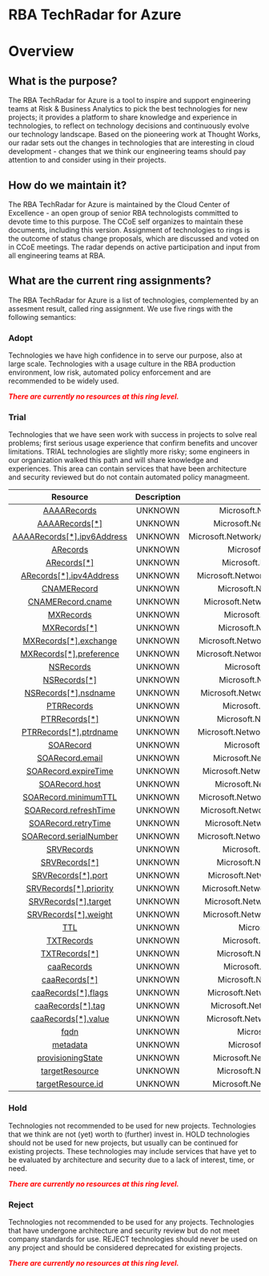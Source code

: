 
RBA TechRadar for Azure
=======================

# Overview

## What is the purpose?


The RBA TechRadar for Azure is a tool to inspire and support engineering teams at Risk & Business Analytics to pick the best technologies for new projects; it provides a platform to share knowledge and experience in technologies, to reflect on technology decisions and continuously evolve our technology landscape.  Based on the pioneering work at Thought Works, our radar sets out the changes in technologies that are interesting in cloud development - changes that we think our engineering teams should pay attention to and consider using in their projects.
## How do we maintain it?


The RBA TechRadar for Azure is maintained by the Cloud Center of Excellence - an open group of senior RBA technologists committed to devote time to this purpose.  The CCoE self organizes to maintain these documents, including this version.  Assignment of technologies to rings is the outcome of status change proposals, which are discussed and voted on in CCoE meetings.  The radar depends on active participation and input from all engineering teams at RBA.
## What are the current ring assignments?


The RBA TechRadar for Azure is a list of technologies, complemented by an assesment result, called ring assignment.  We use five rings with the following semantics:
### Adopt


Technologies we have high confidence in to serve our purpose, also at large scale.  Technologies with a usage culture in the RBA production environment, low risk, automated policy enforcement and are recommended to be widely used.  
  
***<font color="red"> There are currently no resources at this ring level. </font>***
### Trial


Technologies that we have seen work with success in projects to solve real problems;  first serious usage experience that confirm benefits and uncover limitations.  TRIAL technologies are slightly more risky; some engineers in our organization walked this path and will share knowledge and experiences.  This area can contain services that have been architecture and security reviewed but do not contain automated policy managmeent.  

|Resource|Description|Path|Status|
| :---: | :---: | :---: | :---: |
|[AAAARecords](https://github.com/openrba/python-azure-techradar/tree/master/Microsoft.Network/dnszones/AAAA/AAAARecords)|UNKNOWN|Microsoft.Network/dnszones/AAAA/AAAARecords|TRIAL|
|[AAAARecords[*]](https://github.com/openrba/python-azure-techradar/tree/master/Microsoft.Network/dnszones/AAAA/AAAARecords[*])|UNKNOWN|Microsoft.Network/dnszones/AAAA/AAAARecords[*]|TRIAL|
|[AAAARecords[*].ipv6Address](https://github.com/openrba/python-azure-techradar/tree/master/Microsoft.Network/dnszones/AAAA/AAAARecords[*].ipv6Address)|UNKNOWN|Microsoft.Network/dnszones/AAAA/AAAARecords[*].ipv6Address|TRIAL|
|[ARecords](https://github.com/openrba/python-azure-techradar/tree/master/Microsoft.Network/dnszones/AAAA/ARecords)|UNKNOWN|Microsoft.Network/dnszones/AAAA/ARecords|TRIAL|
|[ARecords[*]](https://github.com/openrba/python-azure-techradar/tree/master/Microsoft.Network/dnszones/AAAA/ARecords[*])|UNKNOWN|Microsoft.Network/dnszones/AAAA/ARecords[*]|TRIAL|
|[ARecords[*].ipv4Address](https://github.com/openrba/python-azure-techradar/tree/master/Microsoft.Network/dnszones/AAAA/ARecords[*].ipv4Address)|UNKNOWN|Microsoft.Network/dnszones/AAAA/ARecords[*].ipv4Address|TRIAL|
|[CNAMERecord](https://github.com/openrba/python-azure-techradar/tree/master/Microsoft.Network/dnszones/AAAA/CNAMERecord)|UNKNOWN|Microsoft.Network/dnszones/AAAA/CNAMERecord|TRIAL|
|[CNAMERecord.cname](https://github.com/openrba/python-azure-techradar/tree/master/Microsoft.Network/dnszones/AAAA/CNAMERecord.cname)|UNKNOWN|Microsoft.Network/dnszones/AAAA/CNAMERecord.cname|TRIAL|
|[MXRecords](https://github.com/openrba/python-azure-techradar/tree/master/Microsoft.Network/dnszones/AAAA/MXRecords)|UNKNOWN|Microsoft.Network/dnszones/AAAA/MXRecords|TRIAL|
|[MXRecords[*]](https://github.com/openrba/python-azure-techradar/tree/master/Microsoft.Network/dnszones/AAAA/MXRecords[*])|UNKNOWN|Microsoft.Network/dnszones/AAAA/MXRecords[*]|TRIAL|
|[MXRecords[*].exchange](https://github.com/openrba/python-azure-techradar/tree/master/Microsoft.Network/dnszones/AAAA/MXRecords[*].exchange)|UNKNOWN|Microsoft.Network/dnszones/AAAA/MXRecords[*].exchange|TRIAL|
|[MXRecords[*].preference](https://github.com/openrba/python-azure-techradar/tree/master/Microsoft.Network/dnszones/AAAA/MXRecords[*].preference)|UNKNOWN|Microsoft.Network/dnszones/AAAA/MXRecords[*].preference|TRIAL|
|[NSRecords](https://github.com/openrba/python-azure-techradar/tree/master/Microsoft.Network/dnszones/AAAA/NSRecords)|UNKNOWN|Microsoft.Network/dnszones/AAAA/NSRecords|TRIAL|
|[NSRecords[*]](https://github.com/openrba/python-azure-techradar/tree/master/Microsoft.Network/dnszones/AAAA/NSRecords[*])|UNKNOWN|Microsoft.Network/dnszones/AAAA/NSRecords[*]|TRIAL|
|[NSRecords[*].nsdname](https://github.com/openrba/python-azure-techradar/tree/master/Microsoft.Network/dnszones/AAAA/NSRecords[*].nsdname)|UNKNOWN|Microsoft.Network/dnszones/AAAA/NSRecords[*].nsdname|TRIAL|
|[PTRRecords](https://github.com/openrba/python-azure-techradar/tree/master/Microsoft.Network/dnszones/AAAA/PTRRecords)|UNKNOWN|Microsoft.Network/dnszones/AAAA/PTRRecords|TRIAL|
|[PTRRecords[*]](https://github.com/openrba/python-azure-techradar/tree/master/Microsoft.Network/dnszones/AAAA/PTRRecords[*])|UNKNOWN|Microsoft.Network/dnszones/AAAA/PTRRecords[*]|TRIAL|
|[PTRRecords[*].ptrdname](https://github.com/openrba/python-azure-techradar/tree/master/Microsoft.Network/dnszones/AAAA/PTRRecords[*].ptrdname)|UNKNOWN|Microsoft.Network/dnszones/AAAA/PTRRecords[*].ptrdname|TRIAL|
|[SOARecord](https://github.com/openrba/python-azure-techradar/tree/master/Microsoft.Network/dnszones/AAAA/SOARecord)|UNKNOWN|Microsoft.Network/dnszones/AAAA/SOARecord|TRIAL|
|[SOARecord.email](https://github.com/openrba/python-azure-techradar/tree/master/Microsoft.Network/dnszones/AAAA/SOARecord.email)|UNKNOWN|Microsoft.Network/dnszones/AAAA/SOARecord.email|TRIAL|
|[SOARecord.expireTime](https://github.com/openrba/python-azure-techradar/tree/master/Microsoft.Network/dnszones/AAAA/SOARecord.expireTime)|UNKNOWN|Microsoft.Network/dnszones/AAAA/SOARecord.expireTime|TRIAL|
|[SOARecord.host](https://github.com/openrba/python-azure-techradar/tree/master/Microsoft.Network/dnszones/AAAA/SOARecord.host)|UNKNOWN|Microsoft.Network/dnszones/AAAA/SOARecord.host|TRIAL|
|[SOARecord.minimumTTL](https://github.com/openrba/python-azure-techradar/tree/master/Microsoft.Network/dnszones/AAAA/SOARecord.minimumTTL)|UNKNOWN|Microsoft.Network/dnszones/AAAA/SOARecord.minimumTTL|TRIAL|
|[SOARecord.refreshTime](https://github.com/openrba/python-azure-techradar/tree/master/Microsoft.Network/dnszones/AAAA/SOARecord.refreshTime)|UNKNOWN|Microsoft.Network/dnszones/AAAA/SOARecord.refreshTime|TRIAL|
|[SOARecord.retryTime](https://github.com/openrba/python-azure-techradar/tree/master/Microsoft.Network/dnszones/AAAA/SOARecord.retryTime)|UNKNOWN|Microsoft.Network/dnszones/AAAA/SOARecord.retryTime|TRIAL|
|[SOARecord.serialNumber](https://github.com/openrba/python-azure-techradar/tree/master/Microsoft.Network/dnszones/AAAA/SOARecord.serialNumber)|UNKNOWN|Microsoft.Network/dnszones/AAAA/SOARecord.serialNumber|TRIAL|
|[SRVRecords](https://github.com/openrba/python-azure-techradar/tree/master/Microsoft.Network/dnszones/AAAA/SRVRecords)|UNKNOWN|Microsoft.Network/dnszones/AAAA/SRVRecords|TRIAL|
|[SRVRecords[*]](https://github.com/openrba/python-azure-techradar/tree/master/Microsoft.Network/dnszones/AAAA/SRVRecords[*])|UNKNOWN|Microsoft.Network/dnszones/AAAA/SRVRecords[*]|TRIAL|
|[SRVRecords[*].port](https://github.com/openrba/python-azure-techradar/tree/master/Microsoft.Network/dnszones/AAAA/SRVRecords[*].port)|UNKNOWN|Microsoft.Network/dnszones/AAAA/SRVRecords[*].port|TRIAL|
|[SRVRecords[*].priority](https://github.com/openrba/python-azure-techradar/tree/master/Microsoft.Network/dnszones/AAAA/SRVRecords[*].priority)|UNKNOWN|Microsoft.Network/dnszones/AAAA/SRVRecords[*].priority|TRIAL|
|[SRVRecords[*].target](https://github.com/openrba/python-azure-techradar/tree/master/Microsoft.Network/dnszones/AAAA/SRVRecords[*].target)|UNKNOWN|Microsoft.Network/dnszones/AAAA/SRVRecords[*].target|TRIAL|
|[SRVRecords[*].weight](https://github.com/openrba/python-azure-techradar/tree/master/Microsoft.Network/dnszones/AAAA/SRVRecords[*].weight)|UNKNOWN|Microsoft.Network/dnszones/AAAA/SRVRecords[*].weight|TRIAL|
|[TTL](https://github.com/openrba/python-azure-techradar/tree/master/Microsoft.Network/dnszones/AAAA/TTL)|UNKNOWN|Microsoft.Network/dnszones/AAAA/TTL|TRIAL|
|[TXTRecords](https://github.com/openrba/python-azure-techradar/tree/master/Microsoft.Network/dnszones/AAAA/TXTRecords)|UNKNOWN|Microsoft.Network/dnszones/AAAA/TXTRecords|TRIAL|
|[TXTRecords[*]](https://github.com/openrba/python-azure-techradar/tree/master/Microsoft.Network/dnszones/AAAA/TXTRecords[*])|UNKNOWN|Microsoft.Network/dnszones/AAAA/TXTRecords[*]|TRIAL|
|[caaRecords](https://github.com/openrba/python-azure-techradar/tree/master/Microsoft.Network/dnszones/AAAA/caaRecords)|UNKNOWN|Microsoft.Network/dnszones/AAAA/caaRecords|TRIAL|
|[caaRecords[*]](https://github.com/openrba/python-azure-techradar/tree/master/Microsoft.Network/dnszones/AAAA/caaRecords[*])|UNKNOWN|Microsoft.Network/dnszones/AAAA/caaRecords[*]|TRIAL|
|[caaRecords[*].flags](https://github.com/openrba/python-azure-techradar/tree/master/Microsoft.Network/dnszones/AAAA/caaRecords[*].flags)|UNKNOWN|Microsoft.Network/dnszones/AAAA/caaRecords[*].flags|TRIAL|
|[caaRecords[*].tag](https://github.com/openrba/python-azure-techradar/tree/master/Microsoft.Network/dnszones/AAAA/caaRecords[*].tag)|UNKNOWN|Microsoft.Network/dnszones/AAAA/caaRecords[*].tag|TRIAL|
|[caaRecords[*].value](https://github.com/openrba/python-azure-techradar/tree/master/Microsoft.Network/dnszones/AAAA/caaRecords[*].value)|UNKNOWN|Microsoft.Network/dnszones/AAAA/caaRecords[*].value|TRIAL|
|[fqdn](https://github.com/openrba/python-azure-techradar/tree/master/Microsoft.Network/dnszones/AAAA/fqdn)|UNKNOWN|Microsoft.Network/dnszones/AAAA/fqdn|TRIAL|
|[metadata](https://github.com/openrba/python-azure-techradar/tree/master/Microsoft.Network/dnszones/AAAA/metadata)|UNKNOWN|Microsoft.Network/dnszones/AAAA/metadata|TRIAL|
|[provisioningState](https://github.com/openrba/python-azure-techradar/tree/master/Microsoft.Network/dnszones/AAAA/provisioningState)|UNKNOWN|Microsoft.Network/dnszones/AAAA/provisioningState|TRIAL|
|[targetResource](https://github.com/openrba/python-azure-techradar/tree/master/Microsoft.Network/dnszones/AAAA/targetResource)|UNKNOWN|Microsoft.Network/dnszones/AAAA/targetResource|TRIAL|
|[targetResource.id](https://github.com/openrba/python-azure-techradar/tree/master/Microsoft.Network/dnszones/AAAA/targetResource.id)|UNKNOWN|Microsoft.Network/dnszones/AAAA/targetResource.id|TRIAL|

### Hold


Technologies not recommended to be used for new projects. Technologies that we think are not (yet) worth to (further) invest in.  HOLD technologies should not be used for new projects, but usually can be continued for existing projects.  These technologies may include services that have yet to be evaluated by architecture and security due to a lack of interest, time, or need.  
  
***<font color="red"> There are currently no resources at this ring level. </font>***
### Reject


Technologies not recommended to be used for any projects. Technologies that have undergone architecture and security review but do not meet company standards for use.  REJECT technologies should never be used on any project and should be considered deprecated for existing projects.  
  
***<font color="red"> There are currently no resources at this ring level. </font>***